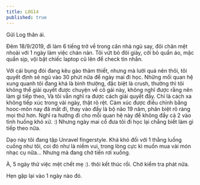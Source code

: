 ```yaml
---
title: LOG14
published: true
---
```


Gửi Log thân ái.  
  
  
Đêm 18/9/2019, đi làm 6 tiếng trở về trong căn nhà ngủ say, đôi chân mệt nhoài với 1 ngày làm việc chán nản. Tôi vứt bỏ đôi giày, cởi bỏ quần áo, mặc quần sịp, vội bật chiếc laptop cũ lên để check tin nhắn.  
  
Với cái bụng đói đang kêu gào thảm thiết, nhưng mà lười quá nên thôi, tôi quyết định sẽ ngủ vào 30 phút nữa để ngày mai đi học. Những mối quan hệ xung quanh tôi đang khá là bình thường, đặc biệt là crush, thường thì tôi không thể giải quyết được chuyện về cô gái này, không nghĩ được rằng nên làm gì tiếp theo, Và tôi vẫn nghĩ ra được cách giải quyết đấy. Chỉ là cách xa không tiếp xúc trong vài ngày, thật rõ rệt. Cảm xúc được điều chỉnh bằng hooc-môn nay đã mất đi, thay vào đấy là bộ não 19 năm, phân biệt rõ ràng mọi thứ hơn. Nghĩ ra hướng đi cho mỗi quan hệ này để không đẩy cả 2 vào tình huống khó xử. :) Nhưng ngày mai cổ đưa tôi đi học lại chẳng biết làm gì tiếp theo nữa.  
  
Dạo này tôi đang tập Unravel fingerstyle. Khá khó đối với 1 thằng luống cuống như tôi, coi đó như là niềm vui, trong lòng cực kì muốn mua vài món nhạc cụ nữa... Nhưng mà đang chờ tiền rơi xuống.  
  
À, 5 ngày thử việc mệt chết mẹ :). thôi kết thúc rồi. Chờ kiểm tra phát nữa.  
  
Hẹn gặp lại vào 1 ngày nào đó.
